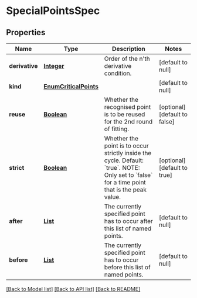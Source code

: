 # SpecialPointsSpec
## Properties

Name | Type | Description | Notes
------------ | ------------- | ------------- | -------------
**derivative** | [**Integer**](integer.md) | Order of the n&#39;th derivative condition. | [default to null]
**kind** | [**EnumCriticalPoints**](EnumCriticalPoints.md) |  | [default to null]
**reuse** | [**Boolean**](boolean.md) | Whether the recognised point is to be reused for the 2nd round of fitting. | [optional] [default to false]
**strict** | [**Boolean**](boolean.md) | Whether the point is to occur strictly inside the cycle.  Default: &#x60;true&#x60;.  NOTE: Only set to &#x60;false&#x60; for a time point that is the peak value. | [optional] [default to true]
**after** | [**List**](string.md) | The currently specified point has to occur after this list of named points. | [default to null]
**before** | [**List**](string.md) | The currently specified point has to occur before this list of named points. | [default to null]

[[Back to Model list]](../README.md#documentation-for-models) [[Back to API list]](../README.md#documentation-for-api-endpoints) [[Back to README]](../README.md)

